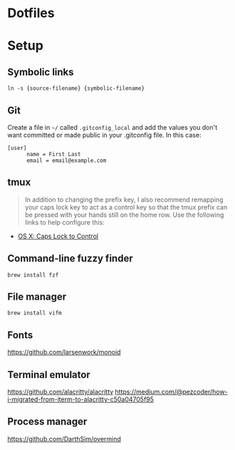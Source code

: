# Dotfiles

# Setup
## Symbolic links
`ln -s {source-filename} {symbolic-filename}`

## Git
Create a file in `~/` called `.gitconfig_local` and add the values you don't want committed or made public in your .gitconfig file. In this case:

    [user]
          name = First Last
          email = email@example.com

## tmux
> In addition to changing the prefix key, I also recommend remapping your caps lock key to act as a control key so that the tmux prefix can be pressed with your hands still on the home row. Use the following links to help configure this:
+ [OS X: Caps Lock to Control](https://stackoverflow.com/questions/162896/emacs-on-mac-os-x-leopard-key-bindings)

## Command-line fuzzy finder
`brew install fzf`

## File manager
`brew install vifm`

## Fonts
https://github.com/larsenwork/monoid

## Terminal emulator
https://github.com/alacritty/alacritty
https://medium.com/@pezcoder/how-i-migrated-from-iterm-to-alacritty-c50a04705f95

## Process manager
https://github.com/DarthSim/overmind
